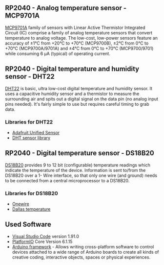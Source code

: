 ## RP2040 - Analog temperature sensor - MCP9701A
[MCP9701A](https://store.comet.bg/en/Catalogue/Product/5003942/) family of sensors with Linear Active Thermistor Integrated Circuit
(IC) comprise a family of analog temperature sensors that convert temperature to analog voltage.
The low-cost, low-power sensors feature an accuracy of ±1°C from +20°C to +70°C (MCP9700B), ±2°C from
0°C to +70°C (MCP9700A/9701A) and ±4°C from 0°C to +70°C (MCP9700/9701) while consuming 6 µA (typical) of operating current.
 
## RP2040 - Digital temperature and humidity sensor - DHT22
[DHT22](https://store.comet.bg/en/Catalogue/Product/50013/) is basic, ultra low-cost digital temperature and humidity sensor. 
It uses a capacitive humidity sensor and a thermistor to measure the surrounding air and spits out a digital signal on the data pin 
(no analog input pins needed). It's fairly simple to use but requires careful timing to grab data.

### Libraries for DHT22
- [Adafruit Unified Sensor](https://github.com/adafruit/Adafruit_Sensor?utm_source=platformio&utm_medium=piohome)
- [DHT sensor library](https://github.com/adafruit/DHT-sensor-library?utm_source=platformio&utm_medium=piohome)

## RP2040 - Digital temperature sensor - DS18B20
[DS18B20](https://store.comet.bg/en/Catalogue/Product/29267/) provides 9 to 12 bit (configurable) temperature readings which indicate the temperature of the device.
Information is sent to/from the DS18B20 over a 1- Wire interface, 
so that only one wire (and ground) needs to be connected from a central microprocessor to a DS18B20.

### Libraries for DS18B20
- [Onewire](https://github.com/PaulStoffregen/OneWire)
- [Dallas temperature](https://github.com/jmchiappa/DallasTemperature)

## Used Software
- [Visual Studio Code](https://code.visualstudio.com/) version 1.91.0
- [PlatformIO](https://platformio.org/) Core Version 6.1.15
- [Arduino framework](https://docs.platformio.org/en/stable/frameworks/arduino.html) - Allows writing cross-platform software to control devices attached to a wide range of Arduino boards to create all kinds of creative coding, interactive objects, spaces or physical experiences.
